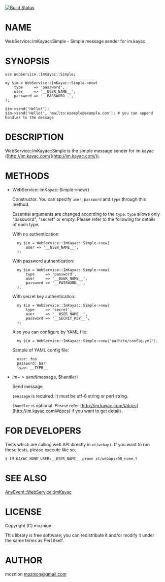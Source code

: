 [![Build Status](https://travis-ci.org/moznion/WebService-ImKayac-Simple.png?branch=master)](https://travis-ci.org/moznion/WebService-ImKayac-Simple)
# NAME

WebService::ImKayac::Simple - Simple message sender for im.kayac

# SYNOPSIS

    use WebService::ImKayac::Simple;

    my $im = WebService::ImKayac::Simple->new(
        type     => 'password',
        user     => '__USER_NAME__',
        password => '__PASSWORD__',
    );

    $im->send('Hello!');
    $im->send('Hello!', 'mailto:example@example.com'); # you can append handler to the message

# DESCRIPTION

WebService::ImKayac::Simple is the simple message sender for im.kayac ([http://im.kayac.com/](http://im.kayac.com/)).

# METHODS

- WebService::ImKayac::Simple->new()

    Constructor. You can specify `user`, `password` and `type` through this method.

    Essential arguments are changed according to the `type`. `type` allows only
    "password", "secret" or empty. Please refer to the following for details of each type.

    With no authentication:

        my $im = WebService::ImKayac::Simple->new(
            user => '__USER_NAME__',
        );

    With password authentication:

        my $im = WebService::ImKayac::Simple->new(
            type     => 'password',
            user     => '__USER_NAME__',
            password => '__PASSWORD__',
        );

    With secret key authentication:

        my $im = WebService::ImKayac::Simple->new(
            type     => 'secret',
            user     => '__USER_NAME__',
            password => '__SECRET_KEY__',
        );

    Also you can configure by YAML file:

        my $im = WebService::ImKayac::Simple->new('path/to/config.yml');

    Sample of YAML config file:

        user: foo
        password: bar
        type: __TYPE__

- $im->send($message, $handler)

    Send message.

    `$message` is required. It must be utf-8 string or perl string.

    `$handler` is optional. Please refer [http://im.kayac.com/#docs](http://im.kayac.com/#docs) if you want to get details.

# FOR DEVELOPERS

Tests which are calling web API directly in `xt/webapi`. If you want to run these tests, please execute like so;

    $ IM_KAYAC_NONE_USER=__USER_NAME__ prove xt/webapi/00_none.t

# SEE ALSO

[AnyEvent::WebService::ImKayac](https://metacpan.org/pod/AnyEvent::WebService::ImKayac)

# LICENSE

Copyright (C) moznion.

This library is free software; you can redistribute it and/or modify
it under the same terms as Perl itself.

# AUTHOR

moznion <moznion@gmail.com>

